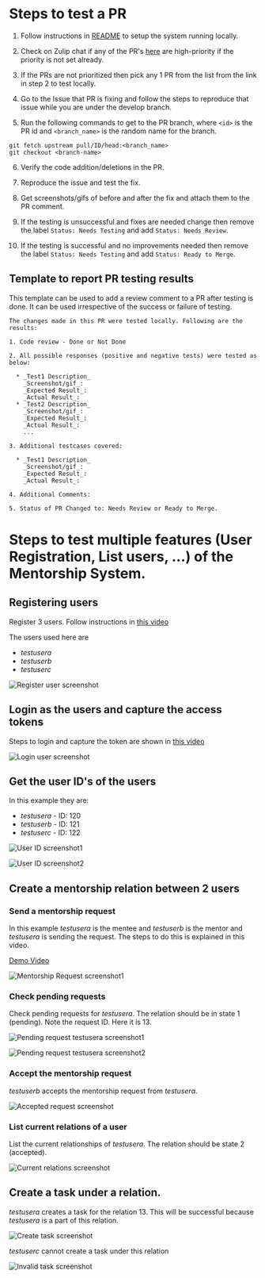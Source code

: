 <h1>Steps to test a PR</h1>

1. Follow instructions in
[README](https://github.com/anitab-org/mentorship-backend/blob/develop/README.md) to setup the system running locally.

2. Check on Zulip chat if any of the PR's
[here](https://github.com/anitab-org/mentorship-backend/labels/Needs%20Testing) are high-priority if the priority is not set already.

3. If the PRs are not prioritized then pick any 1 PR from the list from the link in step 2 to test locally.

4. Go to the Issue that PR is fixing and follow the steps to reproduce that issue while you are under the develop branch.

5. Run the following commands to get to the PR branch, where `<id>` is the PR id and `<branch_name>` is the random name for the branch.

```
git fetch upstream pull/ID/head:<branch_name>
git checkout <branch-name>
```

6. Verify the code addition/deletions in the PR.

7. Reproduce the issue and test the fix.

8. Get screenshots/gifs of before and after the fix and attach them to the PR comment.

9. If the testing is unsuccessful and fixes are needed change then remove the label `Status: Needs Testing` and add `Status: Needs Review`.

10. If the testing is successful and no improvements needed then remove the label `Status: Needs Testing` and add `Status: Ready to Merge`.

<h2>Template to report PR testing results</h2>
This template can be used to add a review comment to a PR after testing is done. It can be used irrespective of the success or failure of testing.

```
The changes made in this PR were tested locally. Following are the results:

1. Code review - Done or Not Done

2. All possible responses (positive and negative tests) were tested as below:

  * _Test1 Description_
    _Screenshot/gif_:
    _Expected Result_:
    _Actual Result_:
  * _Test2 Description_
    _Screenshot/gif_:
    _Expected Result_:
    _Actual Result_:
    ...

3. Additional testcases covered:

  * _Test1 Description_
    _Screenshot/gif_:
    _Expected Result_:
    _Actual Result_:

4. Additional Comments:

5. Status of PR Changed to: Needs Review or Ready to Merge.
```

<h1>Steps to test multiple features (User Registration, List users, ...) of the Mentorship System.</h1>

<h2>Registering users</h2>

Register 3 users. Follow instructions in
[this video](https://www.youtube.com/watch?v=xRZrdR47R-w&feature=youtu.be&t=672)

The users used here are

* _testusera_
* _testuserb_
* _testuserc_

![Register user screenshot](https://user-images.githubusercontent.com/26095715/79673508-4a582180-81a8-11ea-87ce-fe0bfda82fea.png)

<h2>Login as the users and capture the access tokens</h2>

Steps to login and capture the token are shown in
[this video](https://www.youtube.com/watch?v=xRZrdR47R-w&feature=youtu.be&t=672)

![Login user screenshot](https://user-images.githubusercontent.com/26095715/79673507-4a582180-81a8-11ea-96ff-2268733e9673.png)

<h2>Get the user ID's of the users</h2>

In this example they are:

* _testusera_ - ID: 120
* _testuserb_ - ID: 121
* _testuserc_ - ID: 122

![User ID screenshot1](https://user-images.githubusercontent.com/26095715/79673506-49bf8b00-81a8-11ea-8bf3-0dffd8b269f5.png)

![User ID screenshot2](https://user-images.githubusercontent.com/26095715/79673505-49bf8b00-81a8-11ea-89f2-687913a238fe.png)

<h2>Create a mentorship relation between 2 users</h2>
<h3>Send a mentorship request</h3>

In this example _testusera_ is the mentee and _testuserb_ is the mentor and _testusera_ is sending the request. The steps to do this is explained in this video.

[Demo Video](https://www.youtube.com/watch?v=xRZrdR47R-w&feature=youtu.be&t=672)

![Mentorship Request screenshot1](https://user-images.githubusercontent.com/26095715/79673504-49bf8b00-81a8-11ea-9a1e-c136cb345440.png)

<h3>Check pending requests</h3>

Check pending requests for _testusera_. The relation should be in state 1 (pending). Note the request ID. Here it is 13.

![Pending request _testusera_ screenshot1](https://user-images.githubusercontent.com/26095715/79673502-4926f480-81a8-11ea-8695-882117830657.png)

![Pending request _testusera_ screenshot2](https://user-images.githubusercontent.com/26095715/79673501-4926f480-81a8-11ea-9d78-25704487ce28.png)

<h3>Accept the mentorship request</h3>

_testuserb_ accepts the mentorship request from _testusera_.

![Accepted request screenshot](https://user-images.githubusercontent.com/26095715/79673500-4926f480-81a8-11ea-9c97-bac8cc800f85.png)

<h3>List current relations of a user</h3>

List the current relationships of _testusera_. The relation should be state 2 (accepted).

![Current relations screenshot](https://user-images.githubusercontent.com/26095715/79673499-4926f480-81a8-11ea-8641-79749fdc89ab.png)

<h2>Create a task under a relation.</h2>

_testusera_ creates a task for the relation 13. This will be successful because _testusera_ is a part of this relation.

![Create task screenshot](https://user-images.githubusercontent.com/26095715/79673498-4926f480-81a8-11ea-8e95-a7cd3ea24e56.png)

_testuserc_ cannot create a task under this relation

![Invalid task screenshot](https://user-images.githubusercontent.com/11148726/79637378-16b0d380-8177-11ea-96ef-202c17908e5c.png)
